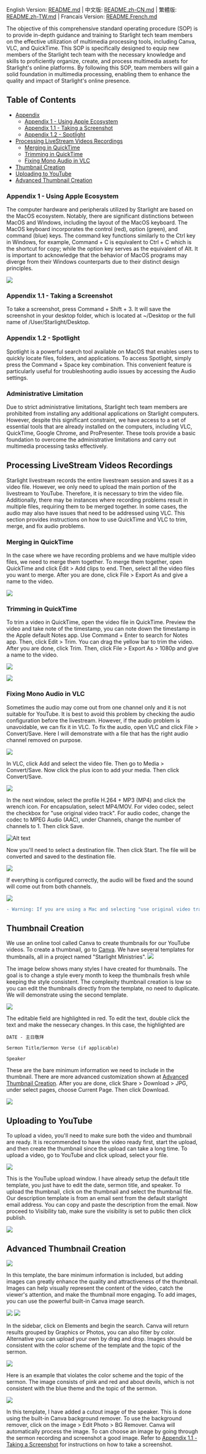 English Version: [README.md](README.md) |
中文版: [README.zh-CN.md](README.zh-CN.md) |
繁體版: [README.zh-TW.md](README.zh-TW.md) | 
Francais Version: [README.French.md](README.French.md)

The objective of this comprehensive standard operating procedure (SOP) is to provide in-depth guidance and training to Starlight tech team members on the effective utilization of multimedia processing tools, including Canva, VLC, and QuickTime. This SOP is specifically designed to equip new members of the Starlight tech team with the necessary knowledge and skills to proficiently organize, create, and process multimedia assets for Starlight's online platforms. By following this SOP, team members will gain a solid foundation in multimedia processing, enabling them to enhance the quality and impact of Starlight's online presence.

## Table of Contents
- [Appendix](#appendix-1---using-apple-ecosystem)
    - [Appendix 1 - Using Apple Ecosystem](#appendix-1---using-apple-ecosystem)
    - [Appendix 1.1 - Taking a Screenshot](#appendix-11---taking-a-screenshot)
    - [Appendix 1.2 - Spotlight](#appendix-12---spotlight)
- [Processing LiveStream Videos Recordings](#processing-livestream-videos-recordings)
    - [Merging in QuickTime](#merging-in-quicktime)
    - [Trimming in QuickTime](#trimming-in-quicktime)
    - [Fixing Mono Audio in VLC](#fixing-mono-audio-in-vlc)
- [Thumbnail Creation](#thumbnail-creation)
- [Uploading to YouTube](#uploading-to-youtube)
- [Advanced Thumbnail Creation](#advanced-thumbnail-creation)


### Appendix 1 - Using Apple Ecosystem

The computer hardware and peripherals utilized by Starlight are based on the MacOS ecosystem. Notably, there are significant distinctions between MacOS and Windows, including the layout of the MacOS keyboard. The MacOS keyboard incorporates the control (red), option (green), and command (blue) keys. The command key functions similarly to the Ctrl key in Windows, for example, Command + C is equivalent to Ctrl + C which is the shortcut for copy; while the option key serves as the equivalent of Alt. It is important to acknowledge that the behavior of MacOS programs may diverge from their Windows counterparts due to their distinct design principles.

![](assets/2024-01-11-22-46-35.png)

### Appendix 1.1 - Taking a Screenshot

To take a screenshot, press Command + Shift + 3. It will save the screenshot in your desktop folder, which is located at ~/Desktop or the full name of /User/Starlight/Desktop.

### Appendix 1.2 - Spotlight
Spotlight is a powerful search tool available on MacOS that enables users to quickly locate files, folders, and applications. To access Spotlight, simply press the Command + Space key combination. This convenient feature is particularly useful for troubleshooting audio issues by accessing the Audio settings. 

### Administrative Limitation

Due to strict administrative limitations, Starlight tech team members are prohibited from installing any additional applications on Starlight computers. However, despite this significant constraint, we have access to a set of essential tools that are already installed on the computers, including VLC, QuickTime, Google Chrome, and ProPresenter. These tools provide a basic foundation to overcome the administrative limitations and carry out multimedia processing tasks effectively.

## Processing LiveStream Videos Recordings

Starlight livestream records the entire livestream session and saves it as a video file. However, we only need to upload the main portion of the livestream to YouTube. Therefore, it is necessary to trim the video file. Additionally, there may be instances where recording problems result in multiple files, requiring them to be merged together. In some cases, the audio may also have issues that need to be addressed using VLC. This section provides instructions on how to use QuickTime and VLC to trim, merge, and fix audio problems.

### Merging in QuickTime

In the case where we have recording problems and we have multiple video files, we need to merge them together. To merge them together, open QuickTime and click Edit > Add clips to end. Then, select all the video files you want to merge. After you are done, click File > Export As and give a name to the video.

![](assets/2024-01-21-20-03-49.png)

### Trimming in QuickTime

To trim a video in QuickTime, open the video file in QuickTime. Preview the video and take note of the timestamp, you can note down the timestamp in the Apple default Notes app. Use Command + Enter to search for Notes app. Then, click Edit > Trim. You can drag the yellow bar to trim the video. After you are done, click Trim. Then, click File > Export As > 1080p and give a name to the video. 

![](assets/2024-01-21-20-04-41.png)

![](assets/2024-01-21-20-05-17.png)

### Fixing Mono Audio in VLC

Sometimes the audio may come out from one channel only and it is not suitable for YouTube. It is best to avoid this problem by checking the audio configuration before the livestream. However, if the audio problem is unavoidable, we can fix it in VLC. To fix the audio, open VLC and click File > Convert/Save. Here I will demonstrate with a file that has the right audio channel removed on purpose. 

![](assets/2024-01-20-23-58-08.png)

In VLC, click Add and select the video file. Then go to Media > Convert/Save. Now click the plus icon to add your media. Then click Convert/Save.

![](assets/2024-01-21-00-01-22.png)

In the next window, select the profile H.264 + MP3 (MP4) and click the wrench icon. For encapsulation, select MP4/MOV. For video codec, select the checkbox for "use original video track". For audio codec, change the codec to MPEG Audio (AAC), under Channels, change the number of channels to 1. Then click Save.

![Alt text](assets/starlight-sop.png)

Now you'll need to select a destination file. Then click Start. The file will be converted and saved to the destination file.

![](assets/2024-01-21-00-20-57.png)

If everything is configured correctly, the audio will be fixed and the sound will come out from both channels.

![](assets/2024-01-21-00-22-22.png)

```diff
- Warning: If you are using a Mac and selecting "use original video track" does not work, you can try to select "Video - H.264 + MP3 (MP4)" for video codec, I have not tested the reliability/reproducibility of "use original video track" since I do not have access to church's Mac. It is preferred to use "use original video track" since it is faster. If I have access to church's Mac, I will test for consistent results and update this SOP.
```

## Thumbnail Creation

We use an online tool called Canva to create thumbnails for our YouTube videos. To create a thumbnail, go to [Canva](https://www.canva.com/). We have several templates for thumbnails, all in a project named "Starlight Ministries".
![](assets/2024-01-20-23-50-24.png)

The image below shows many styles I have created for thumbnails. The goal is to change a style every month to keep the thumbnails fresh while keeping the style consistent. The complexity thumbnail creation is low so you can edit the thumbnails directly from the template, no need to duplicate. We will demonstrate using the second template.

![](assets/2024-01-21-00-31-32.png)

The editable field are highlighted in red. To edit the text, double click the text and make the nessecary changes. In this case, the highlighted are 

`DATE - 主日敬拜`

`Sermon Title/Sermon Verse (if applicable)`

`Speaker`

These are the bare minimum information we need to include in the thumbnail. There are more advanced customization shown at [Advanced Thumbnail Creation](#advanced-thumbnail-creation). After you are done, click Share > Download > JPG, under select pages, choose Current Page. Then click Download. 

![](assets/2024-01-21-20-12-17.png)

## Uploading to YouTube

To upload a video, you'll need to make sure both the video and thumbnail are ready. It is recommended to have the video ready first, start the upload, and then create the thumbnail since the upload can take a long time. To upload a video, go to YouTube and click upload, select your file.

![](assets/2024-01-21-00-52-12.png)

This is the YouTube upload window. I have already setup the default title template, you just have to edit the date, sermon title, and speaker. To upload the thumbnail, click on the thumbnail and select the thumbnail file. Our description template is from an email sent from the default starlight email address. You can copy and paste the description from the email. Now proceed to Visibility tab, make sure the visibility is set to public then click publish.

![](assets/2024-01-21-00-56-42.png)

## Advanced Thumbnail Creation

![](assets/2024-01-21-00-34-24.png)

In this template, the bare minimum information is included, but adding images can greatly enhance the quality and attractiveness of the thumbnail. Images can help visually represent the content of the video, catch the viewer's attention, and make the thumbnail more engaging. To add images, you can use the powerful built-in Canva image search. 

![](assets/2024-01-21-00-38-06.png) ![](assets/2024-01-21-00-38-16.png)

In the sidebar, click on Elements and begin the search. Canva will return results grouped by Graphics or Photos, you can also filter by color. Alternative you can upload your own by drag and drop. Images should be consistent with the color scheme of the template and the topic of the sermon.

![](assets/2024-01-21-00-42-55.png)

Here is an example that violates the color scheme and the topic of the sermon. The image consists of pink and red and about devils, which is not consistent with the blue theme and the topic of the sermon.

![](assets/2024-01-21-00-45-34.png)

In this template, I have added a cutout image of the speaker. This is done using the built-in Canva background remover. To use the background remover, click on the image > Edit Photo > BG Remover. Canva will automatically process the image. To can choose an image by going through the sermon recording and screenshot a good image. Refer to [Appendix 1.1 - Taking a Screenshot](#appendix-11---taking-a-screenshot) for instructions on how to take a screenshot.




